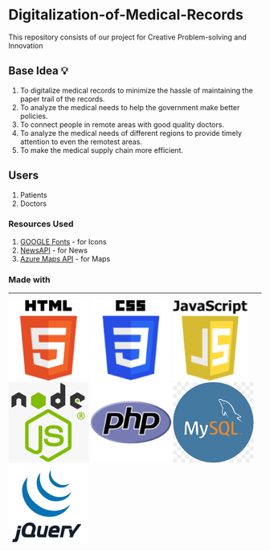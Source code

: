 # Digitalization-of-Medical-Records

This repository consists of our project for Creative Problem-solving and Innovation

## Base Idea 💡

1. To digitalize medical records to minimize the hassle of maintaining the paper trail of the records.
2. To analyze the medical needs to help the government make better policies.
3. To connect people in remote areas with good quality doctors.
4. To analyze the medical needs of different regions to provide timely attention to even the remotest areas.
5. To make the medical supply chain more efficient.

## Users

1. Patients
2. Doctors

### Resources Used

1. [GOOGLE Fonts](https://fonts.google.com/icons) - for Icons
2. [NewsAPI](https://newsapi.org/) - for News
3. [Azure Maps API](https://learn.microsoft.com/en-us/azure/azure-maps/) - for Maps

### Made with

---

![HTML](Images/HTML5.png)
![CSS](Images/CSS.png)
![JS](Images/JavaScript.png)
![Node.JS](Images/node-js.png)
![PHP](Images/php.png)
![MySQL](Images/mysql.png)
![JQuery](Images/jquery.png)
